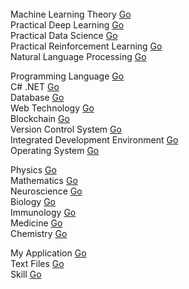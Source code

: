 <br/>
Machine Learning Theory 
<a href="https://youngmtool.github.io/mltheory/README.html">Go</a><br/>
Practical Deep Learning 
<a href="https://youngmtool.github.io/pracdm/README.html">Go</a><br/>
Practical Data Science 
<a href="https://youngmtool.github.io/pracdl/README.html">Go</a><br/>
Practical Reinforcement Learning 
<a href="https://youngmtool.github.io/pracrl/README.html">Go</a><br/>
Natural Language Processing 
<a href="https://youngmtool.github.io/nlp/README.html">Go</a><br/>

Programming Language 
<a href="https://youngmtool.github.io/plang/README.html">Go</a><br/>
C# .NET 
<a href="https://youngmtool.github.io/csharpdotnet/README.html">Go</a><br/>
Database 
<a href="https://youngmtool.github.io/db/README.html">Go</a><br/>
Web Technology 
<a href="https://youngmtool.github.io/webtech/README.html">Go</a><br/>
Blockchain 
<a href="https://youngmtool.github.io/blockchain/README.html">Go</a><br/>
Version Control System 
<a href="https://youngmtool.github.io/vcs/README.html">Go</a><br/>
Integrated Development Environment 
<a href="https://youngmtool.github.io/ide/README.html">Go</a><br/>
Operating System 
<a href="https://youngmtool.github.io/os/README.html">Go</a><br/>

Physics 
<a href="https://youngmtool.github.io/physics/README.html">Go</a><br/>
Mathematics 
<a href="https://youngmtool.github.io/mathematics/README.html">Go</a><br/>
Neuroscience 
<a href="https://youngmtool.github.io/neuroscience/README.html">Go</a><br/>
Biology 
<a href="https://youngmtool.github.io/biology/README.html">Go</a><br/>
Immunology 
<a href="https://youngmtool.github.io/immunology/README.html">Go</a><br/>
Medicine 
<a href="https://youngmtool.github.io/medicine/README.html">Go</a><br/>
Chemistry 
<a href="https://youngmtool.github.io/chemistry/README.html">Go</a><br/>

My Application 
<a href="https://youngmtool.github.io/myapp/README.html">Go</a><br/>
Text Files 
<a href="https://youngmtool.github.io/text files/README.html">Go</a><br/>
Skill 
<a href="https://youngmtool.github.io/skill/README.html">Go</a><br/>
